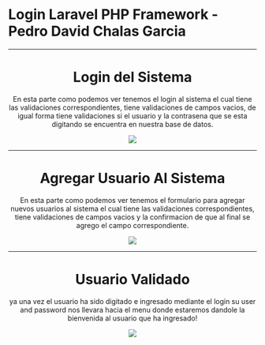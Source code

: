 # Login Laravel PHP Framework - Pedro David Chalas Garcia


<center>
<hr>
<h1> Login del Sistema  </h1>
<p> En esta parte como podemos ver tenemos el login al sistema el cual tiene las validaciones correspondientes, tiene validaciones de campos vacios, de igual forma tiene validaciones si el usuario y la contrasena que se esta digitando se encuentra en nuestra base de datos.  </p>
<p> <img src="https://raw.githubusercontent.com/pedro-chal/ITLA-FORMULARIOS-PHP-MYSQL/master/resources/assets/vistas/login.png"> </p>
<hr>
<h1> Agregar Usuario Al Sistema  </h1>
<p> En esta parte como podemos ver tenemos el formulario para agregar nuevos usuarios al sistema el cual tiene las validaciones correspondientes, tiene validaciones de campos vacios y la confirmacion de que al final se agrego el campo correspondiente.  </p>
<p> <img src="https://raw.githubusercontent.com/pedro-chal/ITLA-FORMULARIOS-PHP-MYSQL/master/resources/assets/vistas/registrar.png"> </p>
<hr>
<h1> Usuario Validado  </h1>
<p> ya una vez el usuario ha sido digitado e ingresado mediante el login su user and password nos llevara hacia el menu donde estaremos dandole la bienvenida al usuario que ha ingresado!  </p>
<p> <img src="https://raw.githubusercontent.com/pedro-chal/ITLA-FORMULARIOS-PHP-MYSQL/master/resources/assets/vistas/logueado.png"> </p>
</center>